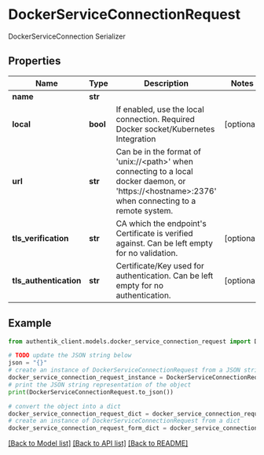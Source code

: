 # DockerServiceConnectionRequest

DockerServiceConnection Serializer

## Properties

Name | Type | Description | Notes
------------ | ------------- | ------------- | -------------
**name** | **str** |  | 
**local** | **bool** | If enabled, use the local connection. Required Docker socket/Kubernetes Integration | [optional] 
**url** | **str** | Can be in the format of &#39;unix://&lt;path&gt;&#39; when connecting to a local docker daemon, or &#39;https://&lt;hostname&gt;:2376&#39; when connecting to a remote system. | 
**tls_verification** | **str** | CA which the endpoint&#39;s Certificate is verified against. Can be left empty for no validation. | [optional] 
**tls_authentication** | **str** | Certificate/Key used for authentication. Can be left empty for no authentication. | [optional] 

## Example

```python
from authentik_client.models.docker_service_connection_request import DockerServiceConnectionRequest

# TODO update the JSON string below
json = "{}"
# create an instance of DockerServiceConnectionRequest from a JSON string
docker_service_connection_request_instance = DockerServiceConnectionRequest.from_json(json)
# print the JSON string representation of the object
print(DockerServiceConnectionRequest.to_json())

# convert the object into a dict
docker_service_connection_request_dict = docker_service_connection_request_instance.to_dict()
# create an instance of DockerServiceConnectionRequest from a dict
docker_service_connection_request_form_dict = docker_service_connection_request.from_dict(docker_service_connection_request_dict)
```
[[Back to Model list]](../README.md#documentation-for-models) [[Back to API list]](../README.md#documentation-for-api-endpoints) [[Back to README]](../README.md)



